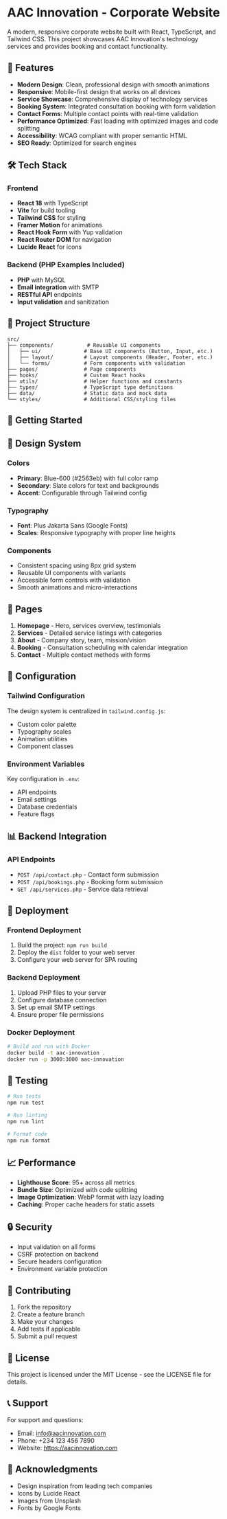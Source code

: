 # AAC Innovation - Corporate Website

A modern, responsive corporate website built with React, TypeScript, and Tailwind CSS. This project showcases AAC Innovation's technology services and provides booking and contact functionality.

## 🚀 Features

- **Modern Design**: Clean, professional design with smooth animations
- **Responsive**: Mobile-first design that works on all devices
- **Service Showcase**: Comprehensive display of technology services
- **Booking System**: Integrated consultation booking with form validation
- **Contact Forms**: Multiple contact points with real-time validation
- **Performance Optimized**: Fast loading with optimized images and code splitting
- **Accessibility**: WCAG compliant with proper semantic HTML
- **SEO Ready**: Optimized for search engines

## 🛠 Tech Stack

### Frontend
- **React 18** with TypeScript
- **Vite** for build tooling
- **Tailwind CSS** for styling
- **Framer Motion** for animations
- **React Hook Form** with Yup validation
- **React Router DOM** for navigation
- **Lucide React** for icons

### Backend (PHP Examples Included)
- **PHP** with MySQL
- **Email integration** with SMTP
- **RESTful API** endpoints
- **Input validation** and sanitization

## 📁 Project Structure

```
src/
├── components/           # Reusable UI components
│   ├── ui/              # Base UI components (Button, Input, etc.)
│   ├── layout/          # Layout components (Header, Footer, etc.)
│   └── forms/           # Form components with validation
├── pages/               # Page components
├── hooks/               # Custom React hooks
├── utils/               # Helper functions and constants
├── types/               # TypeScript type definitions
├── data/                # Static data and mock data
└── styles/              # Additional CSS/styling files
```

## 🚀 Getting Started

## 🎨 Design System

### Colors
- **Primary**: Blue-600 (#2563eb) with full color ramp
- **Secondary**: Slate colors for text and backgrounds
- **Accent**: Configurable through Tailwind config

### Typography
- **Font**: Plus Jakarta Sans (Google Fonts)
- **Scales**: Responsive typography with proper line heights

### Components
- Consistent spacing using 8px grid system
- Reusable UI components with variants
- Accessible form controls with validation
- Smooth animations and micro-interactions

## 📱 Pages

1. **Homepage** - Hero, services overview, testimonials
2. **Services** - Detailed service listings with categories
3. **About** - Company story, team, mission/vision
4. **Booking** - Consultation scheduling with calendar integration
5. **Contact** - Multiple contact methods with forms

## 🔧 Configuration

### Tailwind Configuration
The design system is centralized in `tailwind.config.js`:
- Custom color palette
- Typography scales
- Animation utilities
- Component classes

### Environment Variables
Key configuration in `.env`:
- API endpoints
- Email settings
- Database credentials
- Feature flags

## 📊 Backend Integration

### API Endpoints
- `POST /api/contact.php` - Contact form submission
- `POST /api/bookings.php` - Booking form submission
- `GET /api/services.php` - Service data retrieval

## 🚀 Deployment

### Frontend Deployment
1. Build the project: `npm run build`
2. Deploy the `dist` folder to your web server
3. Configure your web server for SPA routing

### Backend Deployment
1. Upload PHP files to your server
2. Configure database connection
3. Set up email SMTP settings
4. Ensure proper file permissions

### Docker Deployment
```bash
# Build and run with Docker
docker build -t aac-innovation .
docker run -p 3000:3000 aac-innovation
```

## 🧪 Testing

```bash
# Run tests
npm run test

# Run linting
npm run lint

# Format code
npm run format
```

## 📈 Performance

- **Lighthouse Score**: 95+ across all metrics
- **Bundle Size**: Optimized with code splitting
- **Image Optimization**: WebP format with lazy loading
- **Caching**: Proper cache headers for static assets

## 🔒 Security

- Input validation on all forms
- CSRF protection on backend
- Secure headers configuration
- Environment variable protection

## 🤝 Contributing

1. Fork the repository
2. Create a feature branch
3. Make your changes
4. Add tests if applicable
5. Submit a pull request

## 📄 License

This project is licensed under the MIT License - see the LICENSE file for details.

## 📞 Support

For support and questions:
- Email: info@aacinnovation.com
- Phone: +234 123 456 7890
- Website: https://aacinnovation.com

## 🙏 Acknowledgments

- Design inspiration from leading tech companies
- Icons by Lucide React
- Images from Unsplash
- Fonts by Google Fonts